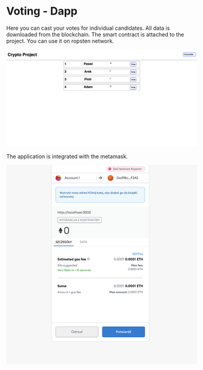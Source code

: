# Voting - Dapp

Here you can cast your votes for individual candidates. All data is downloaded from the blockchain.                                                               The smart contract is attached to the project. You can use it on ropsten network.

<img src="screen1.png"/>

The application is integrated with the metamask.

<img src="screen2.png"/>
